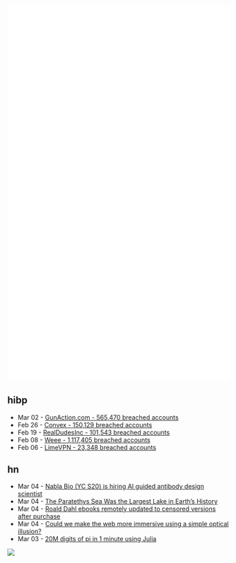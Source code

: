 ![Metrics](https://raw.githubusercontent.com/phixion/phixion/master/metrics.svg)

## hibp

<!--
for https://github.com/phixion/phixion/blob/main/.github/workflows/feeds.yml
-->
<!--START_SECTION:haveibeenpwnd-->
- Mar 02 - [GunAction.com - 565,470 breached accounts](https://haveibeenpwned.com/PwnedWebsites#GunAuction)
- Feb 26 - [Convex - 150,129 breached accounts](https://haveibeenpwned.com/PwnedWebsites#Convex)
- Feb 19 - [RealDudesInc - 101,543 breached accounts](https://haveibeenpwned.com/PwnedWebsites#RealDudesInc)
- Feb 08 - [Weee - 1,117,405 breached accounts](https://haveibeenpwned.com/PwnedWebsites#Weee)
- Feb 06 - [LimeVPN - 23,348 breached accounts](https://haveibeenpwned.com/PwnedWebsites#LimeVPN)
<!--END_SECTION:haveibeenpwnd-->

## hn

<!--
for https://github.com/phixion/phixion/blob/main/.github/workflows/feeds.yml
-->
<!--START_SECTION:hn-->
- Mar 04 - [Nabla Bio (YC S20) is hiring AI guided antibody design scientist](https://www.ycombinator.com/companies/nabla-bio/jobs/VyHb6GY-ai-guided-antibody-design)
- Mar 04 - [The Paratethys Sea Was the Largest Lake in Earth’s History](https://www.atlasobscura.com/articles/strange-maps-paratethys-sea)
- Mar 04 - [Roald Dahl ebooks remotely updated to censored versions after purchase](https://www.thetimes.co.uk/article/roald-dahl-collection-books-changes-text-puffin-uk-2023-rm2622vl0)
- Mar 04 - [Could we make the web more immersive using a simple optical illusion?](https://shopify.github.io/spatial-commerce-projects/WonkaVision/)
- Mar 03 - [20M digits of pi in 1 minute using Julia](https://gist.github.com/juliusgeo/41811563811a6e523086e514ef2bec4a)
<!--END_SECTION:hn-->

<!--
for https://yhype.me
-->
![](https://hit.yhype.me/github/profile?user_id=13013670)
